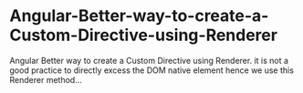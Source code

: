 # Angular-Better-way-to-create-a-Custom-Directive-using-Renderer
Angular Better way to create a Custom Directive using Renderer.         it is not a good practice to directly excess the DOM native element hence we use this Renderer method...
